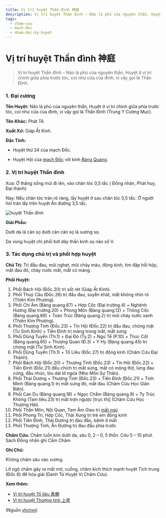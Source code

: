 ```yaml
---
title: Vị trí huyệt Thần đình 神庭
description: Vị trí huyệt Thần đình – Não là phủ của nguyên thần, Huyệt ở vị trí chính giữa phía trước tóc, coi như cửa của đình, vì vậy gọi là Thần Đình.
tags:
  - cham-cuu
  - mach-doc
  - nham-doc-ky-huyet
---
```


# Vị trí huyệt Thần đình 神庭 

> Vị trí huyệt Thần đình – Não là phủ của nguyên thần, Huyệt ở vị trí chính giữa phía trước tóc, coi như cửa của đình, vì vậy gọi là Thần Đình.

### 1. Đại cương

**Tên Huyệt:** Não là phủ của nguyên thần, Huyệt ở vị trí chính giữa phía trước tóc, coi như cửa của đình, vì vậy gọi là Thần Đình (Trung Y Cương Mục).

**Tên** **Khác:** Phát Tế.

**Xuất Xứ:** Giáp Ất Kinh.

**Đặc Tính:**

+ Huyệt thứ 24 của mạch Đốc.

+ Huyệt Hội của [mạch Đốc](/yhctvn/dai-cuong-mach-doc/) với kinh [Bàng Quang](/yhctvn/kinh-tuc-thai-duong-bang-quang/).

### 2. Vị trí huyệt Thần đình

Xưa: Ở thẳng sống mũi đi lên, vào chân tóc 0,5 tấc ( Đồng nhân, Phát huy, Đại thành)

Nay: Nếu chân tóc trán rõ ràng, lấy huyệt ở sau chân tóc 0,5 tấc. Ở người hói trán lấy trên huyệt Ấn đường 3,5 tấc.

![huyệt Thần đình](/imgs/yhctvn/huyet-than-dinh-300x187.jpg)

**Giải Phẫu:**

Dưới da là cân sọ dưới cân cân sọ là xương sọ.

Da vùng huyệt chi phối bởi dây thần kinh sọ não số V.

### 3. Tác dụng chủ trị và phối hợp huyệt

**Chủ Trị:** Trị đầu đau, mũi nghẹt, mũi chảy máu, động kinh, tim đập hồi hộp, mắt đau đỏ, chảy nước mắt, mắt có màng.

**Phối Huyệt:**

1. Phối Bách Hội (Đốc.20) trị sốt rét (Giáp Ất Kinh).
2. Phối Thuỷ Câu (Đốc.26) trị đầu đau, suyễn khát, mắt không nhìn rõ (Thiên Kim Phương).
3. Phối Chí Âm (Bàng quang.67) + Hợp Cốc (Đại trường.4) + Nghênh Hương (Đại trường.20) + Phong Môn (Bàng quang.12) + Thông Cốc (Bàng quang.66) + Toàn Trúc (Bàng quang.2) trị mũi chảy nước xanh (Thiên Kim Phương).
4. Phối Thượng Tinh (Đốc.23) + Tín Hội (Đốc.22) trị đầu đau, chóng mặt (Tư Sinh Kinh) + Tiền Đỉnh trị màng trong mắt, mắt sưng
5. Phối Dũng Tuyền (Th.1) + Đại Đô (Ty.2) + Ngư Tế (P.10) + Thúc Cốt (Bàng quang.65) + Thượng Quan (Đ.3) + Y Hy (Bàng quang.45) trị chóng mặt (Tư Sinh Kinh).
6. Phối Dũng Tuyền (Th.1) + Tố Liêu (Đốc.27) trị động kinh (Châm Cứu Đại Thành).
7. Phối Bách Hội (Đốc.20) + Thượng Tinh (Đốc.23) + Tín Hội (Đốc.22) + Tiền Đình (Đốc.21) đều chích trị mắt sưng, mắt có mộng thịt, lưng đau cứng, đầu nhức, bìu dái lở ngứa (Nho Môn Sự Thân).
8. Phối Thái Dương + Thượng Tinh (Đốc.23) + Tiền Đỉnh (Đốc.21) + Tinh Minh (Bàng quang.1) trị mắt sưng đỏ, mắt đau (Châm Cứu Học Giản Biên).
9. Phối Can Du (Bàng quang.18) + Ngọc Chẩm (Bàng quang.9) + Ty Trúc Không (Tam tiêu.23) trị mắt trợn ngược [trực thị] (Châm Cứu Học Thượng Hải).
10. Phối Thần Môn, Nội Quan, Tam Âm Giao trị [mất ngủ](/yhctvn/chung-mat-ngu-theo-dong-y/)
11. Phối Phong Trì, Hợp Cốc, Thái Xung trị trẻ em động kinh
12. Phối Tiền Đình, Thái Dương trị đau đầu, bệnh ở mắt
13. Phối Thượng Tinh, Ấn Đường trị đau đầu phía trước

**Châm Cứu:** Châm luồn kim dưới da, sâu 0, 2 – 0, 5 thốn. Cứu 5 – 10 phút. Sách Đồng nhân ghi Cấm Châm

**Ghi Chú:**

Không châm sâu vào xương.

Lỡ ngộ châm gây ra mắt mờ, cuồng, châm kích thích mạnh huyệt Tích trung (Đốc 6) để hóa giải (Danh Từ Huyệt Vị Châm Cứu).

**Xem thêm:**

* [Vị trí huyệt Tố liêu 素髎](/yhctvn/vi-tri-huyet-to-lieu-%e7%b4%a0%e9%ab%8e/)
* [Vị trí huyệt Thượng tinh 上星](/yhctvn/vi-tri-huyet-thuong-tinh-%e4%b8%8a%e6%98%9f/)

(Nguồn <a href="https://yhctvn.com/vi-tri-huyet-than-dinh-神庭/" target="_blank">yhctvn</a>)
